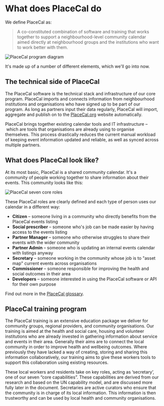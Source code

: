 # What does PlaceCal do

We define PlaceCal as:

> A co-constituted combination of software and training that works together to support a neighbourhood-level community calendar aimed directly at neighbourhood groups and the institutions who want to work better with them.

![PlaceCal program diagram](https://raw.githubusercontent.com/geeksforsocialchange/PlaceCal-Handbook/master/assets/what-is-placecal-community.png)

It's made up of a number of different elements, which we'll go into now.

## The technical side of PlaceCal

The PlaceCal software is the technical stack and infrastructure of our core program. PlaceCal imports and connects information from neighbourhood institutions and organisations who have signed up to be part of our program. As long as partners input their data regularly, PlaceCal will import, aggregate and publish on to the [PlaceCal.org](placecal.org) website automatically.

PlaceCal brings together existing calendar tools and IT infrastructure – which are tools that organisations are already using to organise themselves. This process drastically reduces the current manual workload of keeping event information updated and reliable, as well as synced across multiple partners.

## What does PlaceCal look like?

At its most basic, PlaceCal is a shared community calendar. It's a community of people working together to share information about their events. This community looks like this:

![PlaceCal seven core roles](https://raw.githubusercontent.com/geeksforsocialchange/PlaceCal-Handbook/master/assets/seven-core-placecal-roles.png)

These PlaceCal roles are clearly defined and each type of person uses our calendar in a different way:

* **Citizen** – someone living in a community who directly benefits from the PlaceCal events listing
* **Social prescriber** – someone who's job can be made easier by having access to the events listing
* **Partner Manager** – someone who otherwise struggles to share their events with the wider community
* **Partner Admin** – someone who is updating an internal events calendar with listings anyway
* **Secretary** – someone working in the community whose job is to "asset map" current events across organisations
* **Commissioner** – someone responsible for improving the health and social outcomes in their area
* **Developers** – someone interested in using the PlaceCal software or API for their own purpose

Find out more in the [PlaceCal glossary](/glossary.md).


## PlaceCal training program

The PlaceCal training is an extensive education package we deliver for community groups, regional providers, and community organisations. Our training is aimed at the health and social care, housing and volunteer institutions who are already invested in gathering information about service and events in their area. Generally their aims are to connect the local community in order to improve health and wellbeing outcomes. Where previously they have lacked a way of creating, storing and sharing this information collaboratively, our training aims to give these workers tools to support this collaboration using existing resources.

These local workers and residents take on key roles, acting as ‘secretary’, one of our seven “core capabilities”. These capabilities are derived from our research and based on the UN capability model, and are discussed more fully later in the document. Secretaries are active curators who ensure that the community is in charge of its local information. This information is then trustworthy and can be used by local health and community organisations.
